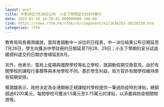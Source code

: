```yaml
---
layout: post
title: 中學派位7月26日公布　小五下學期呈分試8月舉行
date: 2022-02-28 14:10:41.000000000 +08:00
link: https://news.rthk.hk/rthk/ch/component/k2/1636283-20220228.htm
categories: rthk
---
```


教育局局長楊潤雄說，當局會調動中一派位的日程表，中一派位結果公布日期延至7月26日，學生向獲派中學註冊的日期延至7月28、29日；小五下學期的呈分試成績資料遞交的日期亦會順延到8月。

另外，他表示，當局上星期與國際學校等私立學校，就調動假期交換意見，由於有關學校的課程行事曆等與本地學校不同，基於學生利益，局方容許有關學校維持原有假期安排。

楊潤雄表示，政府決定為全港開辦正規課程的學校提供一筆過防疫特別津貼，總額超過6200萬元，每間學校可獲派1.5萬元至3.75萬元的津貼，以添置與防疫相關物資等。
